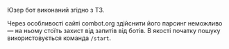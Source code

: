 Юзер бот виконаний згідно з ТЗ.

Через особливості сайті combot.org здійснити його парсинг неможливо — на ньому стоїть захист від запитів від ботів.
В якості початку пошуку використовується команда `/start`.
